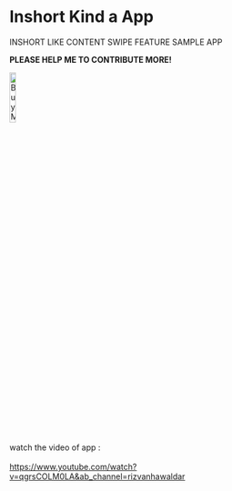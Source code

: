# Inshort Kind a App
INSHORT LIKE CONTENT SWIPE FEATURE SAMPLE APP 


<b>PLEASE HELP ME TO CONTRIBUTE MORE!</b>

<a href="https://www.buymeacoffee.com/rizvanhawaldar" target="_blank"><img src="https://cdn.buymeacoffee.com/buttons/default-black.png" alt="Buy Me A Coffee" width=15% height=15%></a>
<br/><br/>


<br/><br/>
watch the video of app :
<br/><br/>
https://www.youtube.com/watch?v=qgrsCOLM0LA&ab_channel=rizvanhawaldar
